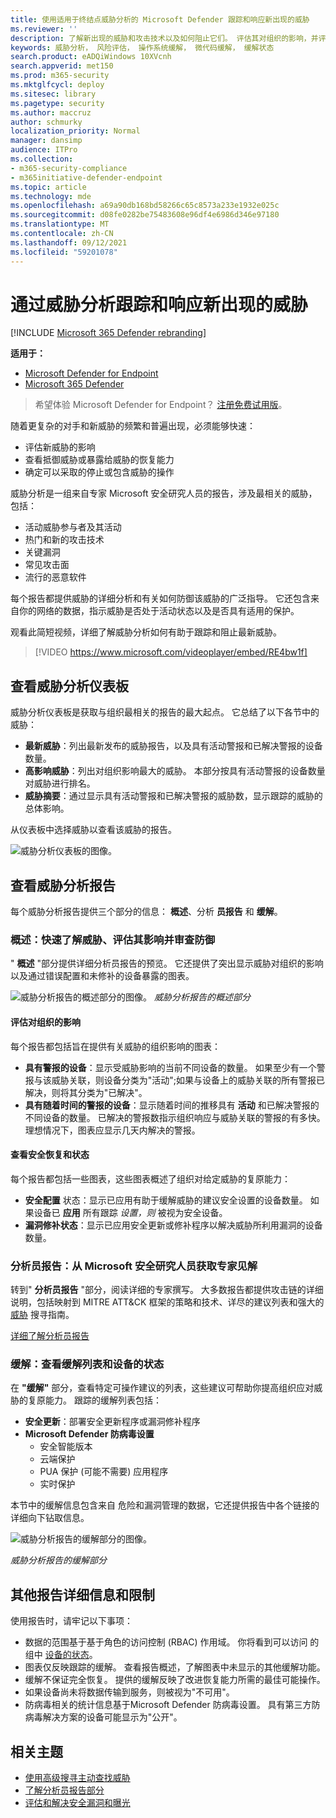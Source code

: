 ```yaml
---
title: 使用适用于终结点威胁分析的 Microsoft Defender 跟踪和响应新出现的威胁
ms.reviewer: ''
description: 了解新出现的威胁和攻击技术以及如何阻止它们。 评估其对组织的影响，并评估组织的恢复能力。
keywords: 威胁分析， 风险评估， 操作系统缓解， 微代码缓解， 缓解状态
search.product: eADQiWindows 10XVcnh
search.appverid: met150
ms.prod: m365-security
ms.mktglfcycl: deploy
ms.sitesec: library
ms.pagetype: security
ms.author: maccruz
author: schmurky
localization_priority: Normal
manager: dansimp
audience: ITPro
ms.collection:
- m365-security-compliance
- m365initiative-defender-endpoint
ms.topic: article
ms.technology: mde
ms.openlocfilehash: a69a90db168bd58266c65c8573a233e1932e025c
ms.sourcegitcommit: d08fe0282be75483608e96df4e6986d346e97180
ms.translationtype: MT
ms.contentlocale: zh-CN
ms.lasthandoff: 09/12/2021
ms.locfileid: "59201078"
---
```

# <a name="track-and-respond-to-emerging-threats-through-threat-analytics"></a>通过威胁分析跟踪和响应新出现的威胁

[!INCLUDE [Microsoft 365 Defender rebranding](../../includes/microsoft-defender.md)]

**适用于：**
- [Microsoft Defender for Endpoint](https://go.microsoft.com/fwlink/?linkid=2154037)
- [Microsoft 365 Defender](https://go.microsoft.com/fwlink/?linkid=2118804)

> 希望体验 Microsoft Defender for Endpoint？ [注册免费试用版](https://signup.microsoft.com/create-account/signup?products=7f379fee-c4f9-4278-b0a1-e4c8c2fcdf7e&ru=https://aka.ms/MDEp2OpenTrial?ocid=docs-wdatp-exposedapis-abovefoldlink)。

随着更复杂的对手和新威胁的频繁和普遍出现，必须能够快速：

- 评估新威胁的影响
- 查看抵御威胁或暴露给威胁的恢复能力
- 确定可以采取的停止或包含威胁的操作

威胁分析是一组来自专家 Microsoft 安全研究人员的报告，涉及最相关的威胁，包括：

- 活动威胁参与者及其活动
- 热门和新的攻击技术
- 关键漏洞
- 常见攻击面
- 流行的恶意软件

每个报告都提供威胁的详细分析和有关如何防御该威胁的广泛指导。 它还包含来自你的网络的数据，指示威胁是否处于活动状态以及是否具有适用的保护。

观看此简短视频，详细了解威胁分析如何有助于跟踪和阻止最新威胁。

> [!VIDEO https://www.microsoft.com/videoplayer/embed/RE4bw1f]

## <a name="view-the-threat-analytics-dashboard"></a>查看威胁分析仪表板

威胁分析仪表板是获取与组织最相关的报告的最大起点。 它总结了以下各节中的威胁：

- **最新威胁**：列出最新发布的威胁报告，以及具有活动警报和已解决警报的设备数量。
- **高影响威胁**：列出对组织影响最大的威胁。 本部分按具有活动警报的设备数量对威胁进行排名。
- **威胁摘要**：通过显示具有活动警报和已解决警报的威胁数，显示跟踪的威胁的总体影响。

从仪表板中选择威胁以查看该威胁的报告。

![威胁分析仪表板的图像。](images/ta_dashboard.png)

## <a name="view-a-threat-analytics-report"></a>查看威胁分析报告

每个威胁分析报告提供三个部分的信息： **概述**、分析 **员报告** 和 **缓解**。

### <a name="overview-quickly-understand-the-threat-assess-its-impact-and-review-defenses"></a>概述：快速了解威胁、评估其影响并审查防御

" **概述** "部分提供详细分析员报告的预览。 它还提供了突出显示威胁对组织的影响以及通过错误配置和未修补的设备暴露的图表。

![威胁分析报告的概述部分的图像。 ](images/ta-overview.png)
_威胁分析报告的概述部分_

#### <a name="assess-the-impact-to-your-organization"></a>评估对组织的影响

每个报告都包括旨在提供有关威胁的组织影响的图表：

- **具有警报的设备**：显示受威胁影响的当前不同设备的数量。 如果至少有一个警报与该威胁关联，则设备分类为"活动";如果与设备上的威胁关联的所有警报已解决，则将其分类为"已解决"。 
- **具有随着时间的警报的设备**：显示随着时间的推移具有 **活动** 和已解决警报的不同设备的数量。 已解决的警报数指示组织响应与威胁关联的警报的有多快。 理想情况下，图表应显示几天内解决的警报。

#### <a name="review-security-resilience-and-posture"></a>查看安全恢复和状态

每个报告都包括一些图表，这些图表概述了组织对给定威胁的复原能力：

- **安全配置** 状态：显示已应用有助于缓解威胁的建议安全设置的设备数量。 如果设备已 **应用** 所有跟踪 _设置，则_ 被视为安全设备。
- **漏洞修补状态**：显示已应用安全更新或修补程序以解决威胁所利用漏洞的设备数量。

### <a name="analyst-report-get-expert-insight-from-microsoft-security-researchers"></a>分析员报告：从 Microsoft 安全研究人员获取专家见解

转到" **分析员报告** "部分，阅读详细的专家撰写。 大多数报告都提供攻击链的详细说明，包括映射到 MITRE ATT&CK 框架的策略和技术、详尽的建议列表和强大的 [威胁](advanced-hunting-overview.md) 搜寻指南。

[详细了解分析员报告](threat-analytics-analyst-reports.md)

### <a name="mitigations-review-list-of-mitigations-and-the-status-of-your-devices"></a>缓解：查看缓解列表和设备的状态

在 **"缓解"** 部分，查看特定可操作建议的列表，这些建议可帮助你提高组织应对威胁的复原能力。 跟踪的缓解列表包括：

- **安全更新**：部署安全更新程序或漏洞修补程序
- **Microsoft Defender 防病毒设置**
  - 安全智能版本
  - 云端保护
  - PUA 保护 (可能不需要) 应用程序
  - 实时保护

本节中的缓解信息包含来自 危险和漏洞管理[](next-gen-threat-and-vuln-mgt.md)的数据，它还提供报告中各个链接的详细向下钻取信息。

![威胁分析报告的缓解部分的图像。](images/ta-mitigations.png)

_威胁分析报告的缓解部分_

## <a name="additional-report-details-and-limitations"></a>其他报告详细信息和限制

使用报告时，请牢记以下事项：

- 数据的范围基于基于角色的访问控制 (RBAC) 作用域。 你将看到可以访问 的组中 [设备的状态](machine-groups.md)。
- 图表仅反映跟踪的缓解。 查看报告概述，了解图表中未显示的其他缓解功能。
- 缓解不保证完全恢复。 提供的缓解反映了改进恢复能力所需的最佳可能操作。
- 如果设备尚未将数据传输到服务，则被视为"不可用"。
- 防病毒相关的统计信息基于Microsoft Defender 防病毒设置。 具有第三方防病毒解决方案的设备可能显示为"公开"。

## <a name="related-topics"></a>相关主题

- [使用高级搜寻主动查找威胁](advanced-hunting-overview.md)
- [了解分析员报告部分](threat-analytics-analyst-reports.md)
- [评估和解决安全漏洞和曝光](next-gen-threat-and-vuln-mgt.md)
